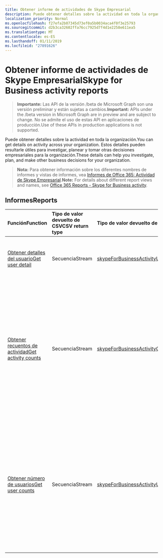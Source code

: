 ```yaml
---
title: Obtener informe de actividades de Skype Empresarial
description: Puede obtener detalles sobre la actividad en toda la organización. Estos detalles pueden resultarle útiles para investigar, planear y tomar otras decisiones empresariales para la organización.
localization_priority: Normal
ms.openlocfilehash: f27efa2b07345d73ef0a5b0034aca4f0f3e25793
ms.sourcegitcommit: d2b3ca32602ffa76cc7925d7f4d1e2258e611ea5
ms.translationtype: MT
ms.contentlocale: es-ES
ms.lasthandoff: 01/11/2019
ms.locfileid: "27891626"
---
```

# <a name="skype-for-business-activity-reports"></a><span data-ttu-id="88690-104">Obtener informe de actividades de Skype Empresarial</span><span class="sxs-lookup"><span data-stu-id="88690-104">Skype for Business activity reports</span></span>

> <span data-ttu-id="88690-105">**Importante:** Las API de la versión /beta de Microsoft Graph son una versión preliminar y están sujetas a cambios.</span><span class="sxs-lookup"><span data-stu-id="88690-105">**Important:** APIs under the /beta version in Microsoft Graph are in preview and are subject to change.</span></span> <span data-ttu-id="88690-106">No se admite el uso de estas API en aplicaciones de producción.</span><span class="sxs-lookup"><span data-stu-id="88690-106">Use of these APIs in production applications is not supported.</span></span>

<span data-ttu-id="88690-107">Puede obtener detalles sobre la actividad en toda la organización.</span><span class="sxs-lookup"><span data-stu-id="88690-107">You can get details on activity across your organization.</span></span> <span data-ttu-id="88690-108">Estos detalles pueden resultarle útiles para investigar, planear y tomar otras decisiones empresariales para la organización.</span><span class="sxs-lookup"><span data-stu-id="88690-108">These details can help you investigate, plan, and make other business decisions for your organization.</span></span>

> <span data-ttu-id="88690-109">**Nota:** Para obtener información sobre los diferentes nombres de informes y vistas de informes, vea [Informes de Office 365: Actividad de Skype Empresarial](https://support.office.com/client/Skype-for-Business-Online-activity-8cbe2eb2-1194-4fd7-b1ee-9f9287c82424).</span><span class="sxs-lookup"><span data-stu-id="88690-109">**Note:** For details about different report views and names, see [Office 365 Reports - Skype for Business activity](https://support.office.com/client/Skype-for-Business-Online-activity-8cbe2eb2-1194-4fd7-b1ee-9f9287c82424).</span></span>

## <a name="reports"></a><span data-ttu-id="88690-110">Informes</span><span class="sxs-lookup"><span data-stu-id="88690-110">Reports</span></span>

| <span data-ttu-id="88690-111">Función</span><span class="sxs-lookup"><span data-stu-id="88690-111">Function</span></span>                                 | <span data-ttu-id="88690-112">Tipo de valor devuelto de CSV</span><span class="sxs-lookup"><span data-stu-id="88690-112">CSV return type</span></span> | <span data-ttu-id="88690-113">Tipo de valor devuelto de JSON</span><span class="sxs-lookup"><span data-stu-id="88690-113">JSON return type</span></span>                         | <span data-ttu-id="88690-114">Descripción</span><span class="sxs-lookup"><span data-stu-id="88690-114">Description</span></span>                              |
| :--------------------------------------- | :-------------- | :--------------------------------------- | ---------------------------------------- |
| [<span data-ttu-id="88690-115">Obtener detalles del usuario</span><span class="sxs-lookup"><span data-stu-id="88690-115">Get user detail</span></span>](../api/reportroot-getskypeforbusinessactivityuserdetail.md) | <span data-ttu-id="88690-116">Secuencia</span><span class="sxs-lookup"><span data-stu-id="88690-116">Stream</span></span>          | [<span data-ttu-id="88690-117">skypeForBusinessActivityUserDetail</span><span class="sxs-lookup"><span data-stu-id="88690-117">skypeForBusinessActivityUserDetail</span></span>](../resources/skypeforbusinessactivityuserdetail.md) | <span data-ttu-id="88690-118">Obtiene información sobre la actividad de Skype Empresarial por usuario.</span><span class="sxs-lookup"><span data-stu-id="88690-118">Get details about Skype for Business activity by user.</span></span> |
| [<span data-ttu-id="88690-119">Obtener recuentos de actividad</span><span class="sxs-lookup"><span data-stu-id="88690-119">Get activity counts</span></span>](../api/reportroot-getskypeforbusinessactivitycounts.md) | <span data-ttu-id="88690-120">Secuencia</span><span class="sxs-lookup"><span data-stu-id="88690-120">Stream</span></span>          | [<span data-ttu-id="88690-121">skypeForBusinessActivityCounts</span><span class="sxs-lookup"><span data-stu-id="88690-121">skypeForBusinessActivityCounts</span></span>](../resources/skypeforbusinessactivitycounts.md) | <span data-ttu-id="88690-122">Obtiene las tendencias sobre el número de usuarios que organizaron y participaron en sesiones de conferencia realizadas en la organización con Skype Empresarial.</span><span class="sxs-lookup"><span data-stu-id="88690-122">Get the trends on how many users organized and participated in conference sessions held in your organization through Skype for Business.</span></span> <span data-ttu-id="88690-123">En el informe, también se incluye el número de sesiones de punto a punto.</span><span class="sxs-lookup"><span data-stu-id="88690-123">The report also includes the number of peer-to-peer sessions.</span></span> |
| [<span data-ttu-id="88690-124">Obtener número de usuarios</span><span class="sxs-lookup"><span data-stu-id="88690-124">Get user counts</span></span>](../api/reportroot-getskypeforbusinessactivityusercounts.md) | <span data-ttu-id="88690-125">Secuencia</span><span class="sxs-lookup"><span data-stu-id="88690-125">Stream</span></span>          | [<span data-ttu-id="88690-126">skypeForBusinessActivityUserCounts</span><span class="sxs-lookup"><span data-stu-id="88690-126">skypeForBusinessActivityUserCounts</span></span>](../resources/skypeforbusinessactivityusercounts.md) | <span data-ttu-id="88690-127">Obtiene las tendencias sobre el número de usuarios únicos que organizaron y participaron en sesiones de conferencia realizadas en la organización con Skype Empresarial.</span><span class="sxs-lookup"><span data-stu-id="88690-127">Get the trends on how many unique users organized and participated in conference sessions held in your organization through Skype for Business.</span></span> <span data-ttu-id="88690-128">En el informe, también se incluye el número de sesiones de punto a punto.</span><span class="sxs-lookup"><span data-stu-id="88690-128">The report also includes the number of peer-to-peer sessions.</span></span> |
